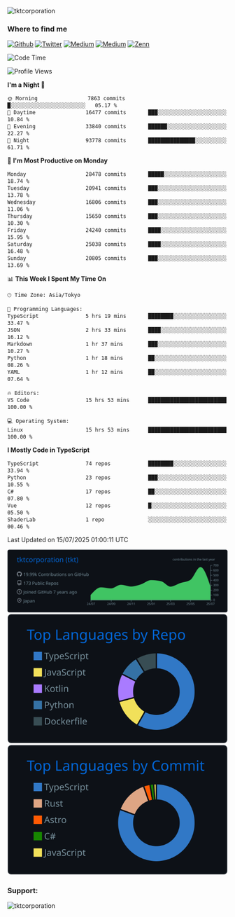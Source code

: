 <p align="left"> <img src="https://komarev.com/ghpvc/?username=tktcorporation&label=Profile%20views&color=0e75b6&style=flat" alt="tktcorporation" /> </p>

<h3>Where to find me</h3>
<p>
<a href="https://github.com/tktcorporation" target="_blank"><img alt="Github" src="https://img.shields.io/badge/GitHub-%2312100E.svg?&style=for-the-badge&logo=Github&logoColor=white" /></a>
<a href="https://twitter.com/tktcorporation" target="_blank"><img alt="Twitter" src="https://img.shields.io/badge/twitter-%231DA1F2.svg?&style=for-the-badge&logo=twitter&logoColor=white" /></a>
<a href="https://www.linkedin.com/in/tktcorporation" target="_blank"><img alt="Medium" src="https://img.shields.io/badge/linkdin-0a66c2.svg?&style=for-the-badge&logo=linkedin&logoColor=white" /></a>
<a href="https://qiita.com/tktcorporation" target="_blank"><img alt="Medium" src="https://img.shields.io/badge/qiita-55C500.svg?&style=for-the-badge&logo=qiita&logoColor=white" /></a>
<a href="https://zenn.dev/tktcorporation" target="_blank"><img alt="Zenn" src="https://img.shields.io/badge/Zenn-3EA8FF.svg?&style=for-the-badge&logo=Zenn&logoColor=white" /></a>
</p>
  
<!--START_SECTION:waka-->
![Code Time](http://img.shields.io/badge/Code%20Time-2%2C544%20hrs%2038%20mins-blue)

![Profile Views](http://img.shields.io/badge/Profile%20Views-0-blue)

**I'm a Night 🦉** 

```text
🌞 Morning                7863 commits        █░░░░░░░░░░░░░░░░░░░░░░░░   05.17 % 
🌆 Daytime                16477 commits       ███░░░░░░░░░░░░░░░░░░░░░░   10.84 % 
🌃 Evening                33840 commits       ██████░░░░░░░░░░░░░░░░░░░   22.27 % 
🌙 Night                  93778 commits       ███████████████░░░░░░░░░░   61.71 % 
```
📅 **I'm Most Productive on Monday** 

```text
Monday                   28478 commits       █████░░░░░░░░░░░░░░░░░░░░   18.74 % 
Tuesday                  20941 commits       ███░░░░░░░░░░░░░░░░░░░░░░   13.78 % 
Wednesday                16806 commits       ███░░░░░░░░░░░░░░░░░░░░░░   11.06 % 
Thursday                 15650 commits       ███░░░░░░░░░░░░░░░░░░░░░░   10.30 % 
Friday                   24240 commits       ████░░░░░░░░░░░░░░░░░░░░░   15.95 % 
Saturday                 25038 commits       ████░░░░░░░░░░░░░░░░░░░░░   16.48 % 
Sunday                   20805 commits       ███░░░░░░░░░░░░░░░░░░░░░░   13.69 % 
```


📊 **This Week I Spent My Time On** 

```text
🕑︎ Time Zone: Asia/Tokyo

💬 Programming Languages: 
TypeScript               5 hrs 19 mins       ████████░░░░░░░░░░░░░░░░░   33.47 % 
JSON                     2 hrs 33 mins       ████░░░░░░░░░░░░░░░░░░░░░   16.12 % 
Markdown                 1 hr 37 mins        ███░░░░░░░░░░░░░░░░░░░░░░   10.27 % 
Python                   1 hr 18 mins        ██░░░░░░░░░░░░░░░░░░░░░░░   08.26 % 
YAML                     1 hr 12 mins        ██░░░░░░░░░░░░░░░░░░░░░░░   07.64 % 

🔥 Editors: 
VS Code                  15 hrs 53 mins      █████████████████████████   100.00 % 

💻 Operating System: 
Linux                    15 hrs 53 mins      █████████████████████████   100.00 % 
```

**I Mostly Code in TypeScript** 

```text
TypeScript               74 repos            ████████░░░░░░░░░░░░░░░░░   33.94 % 
Python                   23 repos            ███░░░░░░░░░░░░░░░░░░░░░░   10.55 % 
C#                       17 repos            ██░░░░░░░░░░░░░░░░░░░░░░░   07.80 % 
Vue                      12 repos            █░░░░░░░░░░░░░░░░░░░░░░░░   05.50 % 
ShaderLab                1 repo              ░░░░░░░░░░░░░░░░░░░░░░░░░   00.46 % 
```




 Last Updated on 15/07/2025 01:00:11 UTC
<!--END_SECTION:waka-->

[![](https://raw.githubusercontent.com/tktcorporation/tktcorporation/master/profile-summary-card-output/github_dark/0-profile-details.svg)](https://github.com/vn7n24fzkq/github-profile-summary-cards)
[![](https://raw.githubusercontent.com/tktcorporation/tktcorporation/master/profile-summary-card-output/github_dark/1-repos-per-language.svg)](https://github.com/vn7n24fzkq/github-profile-summary-cards) [![](https://raw.githubusercontent.com/tktcorporation/tktcorporation/master/profile-summary-card-output/github_dark/2-most-commit-language.svg)](https://github.com/vn7n24fzkq/github-profile-summary-cards)

<h3 align="left">Support:</h3>
<p><a href="https://www.buymeacoffee.com/tktcorporation"> <img align="left" src="https://cdn.buymeacoffee.com/buttons/v2/default-yellow.png" height="50" width="210" alt="tktcorporation" /></a></p><br><br>
